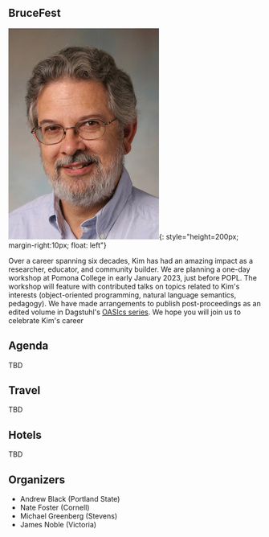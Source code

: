 ## BruceFest

![Kim Bruce](bruce-kim-2006.jpeg){: style="height=200px; margin-right:10px; float: left"}

Over a career spanning six decades, Kim has had an amazing impact as a researcher, educator, and community builder. We are planning a one-day workshop at Pomona College in early January 2023, just before POPL. The workshop will feature with contributed talks on topics related to Kim's interests (object-oriented programming, natural language semantics, pedagogy). We have made arrangements to publish post-proceedings as an edited volume in Dagstuhl's [OASIcs series](https://www.dagstuhl.de/en/publications/oasics/). We hope you will join us to celebrate Kim's career

<div style="clear:both;"></div>

## Agenda

TBD

## Travel

TBD

## Hotels

TBD

## Organizers

* Andrew Black (Portland State)
* Nate Foster (Cornell)
* Michael Greenberg (Stevens)
* James Noble (Victoria)
